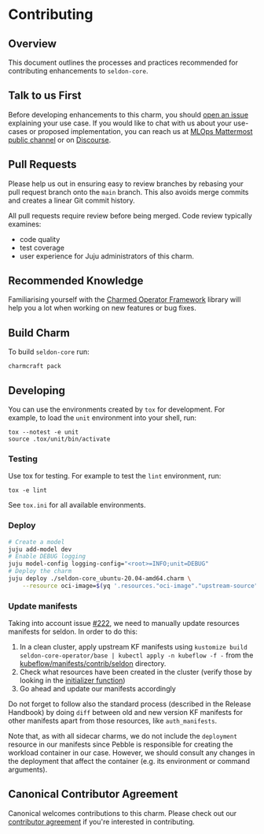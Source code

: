 # Contributing

## Overview

This document outlines the processes and practices recommended for contributing enhancements to `seldon-core`.

## Talk to us First

Before developing enhancements to this charm, you should [open an issue](/../../issues) explaining your use case. If you would like to chat with us about your use-cases or proposed implementation, you can reach us at [MLOps Mattermost public channel](https://chat.charmhub.io/charmhub/channels/mlops-documentation) or on [Discourse](https://discourse.charmhub.io/).

## Pull Requests

Please help us out in ensuring easy to review branches by rebasing your pull request branch onto the `main` branch. This also avoids merge commits and creates a linear Git commit history.

All pull requests require review before being merged. Code review typically examines:
  - code quality
  - test coverage
  - user experience for Juju administrators of this charm.

## Recommended Knowledge

Familiarising yourself with the [Charmed Operator Framework](https://juju.is/docs/sdk) library will help you a lot when working on new features or bug fixes.

## Build Charm

To build `seldon-core` run:

```shell
charmcraft pack
```

## Developing

You can use the environments created by `tox` for development. For example, to load the `unit` environment into your shell, run:

```shell
tox --notest -e unit
source .tox/unit/bin/activate
```

### Testing

Use tox for testing. For example to test the `lint` environment, run:

```shell
tox -e lint
```

See `tox.ini` for all available environments.

### Deploy

```bash
# Create a model
juju add-model dev
# Enable DEBUG logging
juju model-config logging-config="<root>=INFO;unit=DEBUG"
# Deploy the charm
juju deploy ./seldon-core_ubuntu-20.04-amd64.charm \
    --resource oci-image=$(yq '.resources."oci-image"."upstream-source"' metadata.yaml)
```

### Update manifests
Taking into account issue [#222](https://github.com/canonical/seldon-core-operator/issues/222), we need to manually update resources manifests for seldon. In order to do this:
1. In a clean cluster, apply upstream KF manifests using `kustomize build seldon-core-operator/base | kubectl apply -n kubeflow -f -` from the [kubeflow/manifests/contrib/seldon](https://github.com/kubeflow/manifests/tree/master/contrib/seldon) directory.
1. Check what resources have been created in the cluster (verify those by looking in the [initializer function](https://github.com/SeldonIO/seldon-core/blob/master/operator/utils/k8s/initializer.go#L46))
1. Go ahead and update our manifests accordingly

Do not forget to follow also the standard process (described in the Release Handbook) by doing `diff` between old and new version KF manifests for other manifests apart from those resources, like `auth_manifests`.

Note that, as with all sidecar charms, we do not include the `deployment` resource in our manifests since Pebble is responsible for creating the workload container in our case. However, we should consult any changes in the deployment that affect the container (e.g. its environment or command arguments).

## Canonical Contributor Agreement

Canonical welcomes contributions to this charm. Please check out our [contributor agreement](https://ubuntu.com/legal/contributors) if you're interested in contributing.
